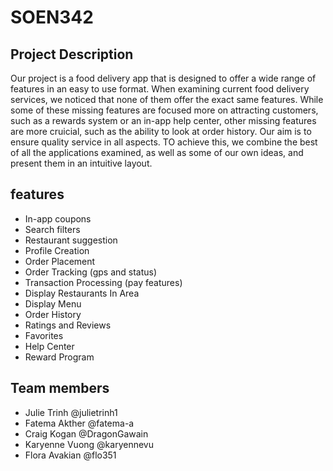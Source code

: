 # SOEN342

## Project Description
Our project is a food delivery app that is designed to offer a wide range of features in an easy to use format. When examining current food delivery services, we noticed that none of them offer the exact same features. While some of these missing features are focused more on attracting customers, such as a rewards system or an in-app help center, other missing features are more cruicial, such as the ability to look at order history. Our aim is to ensure quality service in all aspects. TO achieve this, we combine the best of all the applications examined, as well as some of our own ideas, and present them in an intuitive layout. 

## features
* In-app coupons
* Search filters
* Restaurant suggestion
* Profile Creation
* Order Placement
* Order Tracking (gps and status)
* Transaction Processing (pay features)
* Display Restaurants In Area
* Display Menu
* Order History
* Ratings and Reviews
* Favorites
* Help Center
* Reward Program

## Team members
- Julie Trinh @julietrinh1
- Fatema Akther @fatema-a
- Craig Kogan @DragonGawain
- Karyenne Vuong @karyennevu
- Flora Avakian @flo351
